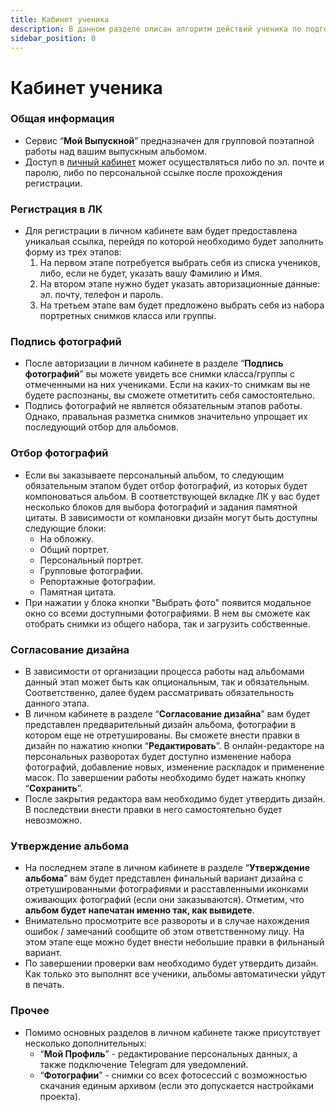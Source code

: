 ```yaml
---
title: Кабинет ученика
description: В данном разделе описан алгоритм действий ученика по подготовке альбома
sidebar_position: 0
---
```


# Кабинет ученика

### Общая информация
* Сервис “__Мой Выпускной__” предназначен для групповой поэтапной работы над вашим выпускным альбомом.
* Доступ в [личный кабинет](http://lk.moyvipusknoy.ru/) может осуществляться либо по эл. почте и паролю, либо по персональной ссылке после прохождения регистрации. 
    
### Регистрация в ЛК
* Для регистрации в личном кабинете вам будет предоставлена уникальая ссылка, перейдя по которой необходимо будет заполнить форму из трех этапов:
    1. На первом этапе потребуется выбрать себя из списка учеников, либо, если не будет, указать вашу Фамилию и Имя.
    2. На втором этапе нужно будет указать авторизационные данные: эл. почту, телефон и пароль.
    3. На третьем этапе вам будет предложено выбрать себя из набора портретных снимков класса или группы.

### Подпись фотографий
* После авторизации в личном кабинете в разделе “__Подпись фотографий__” вы можете увидеть все снимки класса/группы с отмеченными на них учениками. Если на каких-то снимкам вы не будете распознаны, вы сможете отметитить себя самостоятельно. 
* Подпись фотографий не является обязательным этапов работы. Однако, правальная разметка снимков значительно упрощает их последующий отбор для альбомов.

### Отбор фотографий
 * Если вы заказываете персональный альбом, то следующим обязательным этапом будет отбор фотографий, из которых будет компоноваться альбом. В соответствующей вкладке ЛК у вас будет несколько блоков для выбора фотографий и задания памятной цитаты. В зависимости от компановки дизайн могут быть доступны следующие блоки:
    + На обложку.
    + Общий портрет.
    + Персональный портрет.
    + Групповые фотографии.
    + Репортажные фотографии.
    + Памятная цитата.
* При нажатии у блока кнопки "Выбрать фото" появится модальное окно со всеми доступными фотографиями. В нем вы сможете как отобрать снимки из общего набора, так и загрузить собственные.

### Согласование дизайна
* В зависимости от организации процесса работы над альбомами данный этап может быть как опциональным, так и обязательным. Соответственно, далее будем рассматривать обязательность данного этапа.
* В личном кабинете в разделе “__Согласование дизайна__” вам будет представлен предварительный дизайн альбома, фотографии в котором еще не отретушированы. Вы сможете внести правки в дизайн по нажатию кнопки “__Редактировать__”. В онлайн-редакторе на персональных разворотах будет доступно изменение набора фотографий, добавление новых, изменение раскладок и применение масок. По завершении работы необходимо будет нажать кнопку “__Сохранить__”.
* После закрытия редактора вам необходимо будет утвердить дизайн. В последствии внести правки в него самостоятельно будет невозможно. 
    
### Утверждение альбома
* На последнем этапе в личном кабинете в разделе “__Утверждение альбома__” вам будет представлен финальный вариант дизайна с отретушированными фотографиями и расставленными иконками оживающих фотографий (если они заказываются). Отметим, что __альбом будет напечатан именно так, как вывидете__.
* Внимательно просмотрите все развороты и в случае нахождения ошибок / замечаний сообщите об этом ответственному лицу. На этом этапе еще можно будет внести небольшие правки в фильнаный вариант.
* По завершении проверки вам необходимо будет утвердить дизайн. Как только это выполнят все ученики, альбомы автоматически уйдут в печать.

### Прочее
* Помимо основных разделов в личном кабинете также присутствует несколько дополнительных:
    + “__Мой Профиль__” - редактирование персональных данных, а также подключение Telegram для уведомлений.
    + “__Фотографии__” - снимки со всех фотосессий с возможностью скачания единым архивом (если это допускается настройками проекта).
